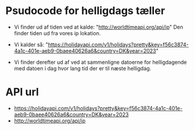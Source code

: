 # Psudocode for helligdags tæller

* Vi finder ud af tiden ved at kalde: "http://worldtimeapi.org/api/ip" Den finder tiden ud fra vores ip lokation.

* Vi kalder så: "https://holidayapi.com/v1/holidays?pretty&key=f56c3874-4a1c-401e-aeb9-0baee40626a6&country=DK&year=2023" 

* Vi finder derefter ud af ved at sammenligne datoerne for helligdagende med datoen i dag hvor lang tid der er til næste helligdag.



# API url
* https://holidayapi.com/v1/holidays?pretty&key=f56c3874-4a1c-401e-aeb9-0baee40626a6&country=DK&year=2023
* http://worldtimeapi.org/api/ip